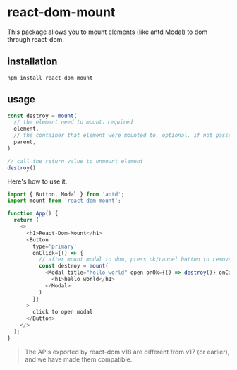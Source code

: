 # react-dom-mount

This package allows you to mount elements (like antd Modal) to dom through react-dom.

## installation

```shell
npm install react-dom-mount
```

## usage

```js
const destroy = mount(
  // the element need to mount，required
  element,
  // the container that element were mounted to, optional. if not passed, element will be mount to default container
  parent,
)

// call the return value to unmount element
destroy()
```

Here's how to use it.

```js
import { Button, Modal } from 'antd';
import mount from 'react-dom-mount';

function App() {
  return (
    <>
      <h1>React-Dom-Mount</h1>
      <Button
        type='primary'
        onClick={() => {
          // after mount modal to dom, press ok/cancel button to remove it.
          const destroy = mount(
            <Modal title="hello world" open onOk={() => destroy()} onCancel={() => destroy()}>
              <h1>hello world</h1>
            </Modal>
          )
        }}
      >
        click to open modal
      </Button>
    </>
  );
}

```
> The APIs exported by react-dom v18 are different from v17 (or earlier), and we have made them compatible.
